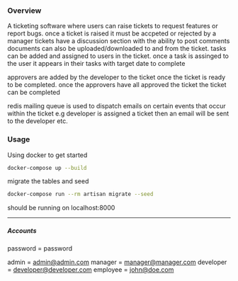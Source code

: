 ### Overview

A ticketing software where users can raise tickets to request features or report bugs. 
once a ticket is raised it must be accpeted or rejected by a manager 
tickets have a discussion section with the ability to post comments 
documents can also be uploaded/downloaded to and from the ticket.
tasks can be added and assigned to users in the ticket. once a task is 
assinged to the user it appears in their tasks with target date to complete

approvers are added by the developer to the ticket once the ticket 
is ready to be completed. once the approvers have all approved the ticket 
the ticket can be completed

redis mailing queue is used to dispatch emails 
on certain events that occur within the ticket 
e.g developer is assigned a ticket then an email will be sent to the developer etc.



### Usage

Using docker to get started

``` bash
docker-compose up --build 
```

migrate the tables and seed 
``` bash
docker-compose run --rm artisan migrate --seed  
```

should be running on localhost:8000


------------


##### Accounts 

password = password

admin = admin@admin.com
manager = manager@manager.com
developer = developer@developer.com 
employee = john@doe.com